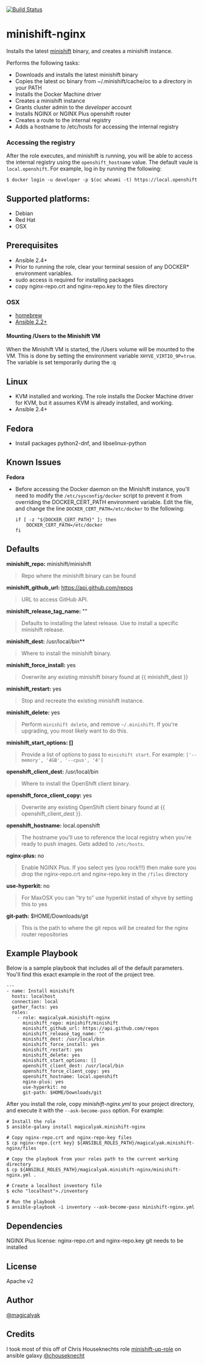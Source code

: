 [![Build Status](https://travis-ci.org/magicalyak/minishift-nginx.svg?branch=master)](https://travis-ci.org/magicalyak/minishift-nginx)

# minishift-nginx

Installs the latest [minishift](https://github.com/minishift/minishift) binary, and creates a minishift instance.

Performs the following tasks:

- Downloads and installs the latest minishift binary
- Copies the latest oc binary from ~/.minishift/cache/oc to a directory in your PATH
- Installs the Docker Machine driver
- Creates a minishift instance 
- Grants cluster admin to the *developer* account
- Installs NGINX or NGINX Plus openshift router
- Creates a route to the internal registry
- Adds a hostname to /etc/hosts for accessing the internal registry

### Accessing the registry 

After the role executes, and minishift is running, you will be able to access the internal registry using the `openshift_hostname` value. The default vaule is `local.openshift`. For example, log in by running the following:

```
$ docker login -u developer -p $(oc whoami -t) https://local.openshift
```

## Supported platforms: 

- Debian
- Red Hat
- OSX

## Prerequisites 

- Ansible 2.4+
- Prior to running the role, clear your terminal session of any DOCKER* environment variables.
- sudo access is required for installing packages 
- copy nginx-repo.crt and nginx-repo.key to the files directory

### OSX

- [homebrew](https://brew.sh) 
- [Ansible 2.2+](https://docs.ansible.com)

#### Mounting /Users to the Minishift VM

When the Minishift VM is started, the /Users volume will be mounted to the VM. This is done by setting the environment variable `XHYVE_VIRTIO_9P=true`. The variable is set temporarily during the :q

## Linux

- KVM installed and working. The role installs the Docker Machine driver for KVM, but it assumes KVM is already installed, and working.
- Ansible 2.4+


## Fedora

- Install packages python2-dnf, and libselinux-python

## Known Issues

**Fedora**

- Before accessing the Docker daemon on the Minishift instance, you'll need to modify the `/etc/sysconfig/docker` script to prevent it from overriding the DOCKER_CERT_PATH environment variable. Edit the file, and change the line `DOCKER_CERT_PATH=/etc/docker` to the following:

    ```
    if [ -z "${DOCKER_CERT_PATH}" ]; then
        DOCKER_CERT_PATH=/etc/docker
    fi
    ```
    
## Defaults

**minishift_repo:** minishift/minishift

> Repo where the minishift binary can be found

**minishift_github_url:** https://api.github.com/repos

> URL to access GitHub API. 

**minishift_release_tag_name:** ""

> Defaults to installing the latest release. Use to install a specific minishift release.

**minishift_dest:** /usr/local/bin**

> Where to install the minishift binary.

**minishift_force_install:** yes

> Overwrite any existing minishift binary found at {{ minishift_dest }}

**minishift_restart:** yes

> Stop and recreate the existing minishift instance.

**minishift_delete:** yes

> Perform `minishift delete`, and remove `~/.minishift`. If you're upgrading, you most likely want to do this. 

**minishift_start_options: []**

> Provide a list of options to pass to `minishift start`. For example: `['--memory', '4GB', '--cpus', '4']`

**openshift_client_dest:** /usr/local/bin

> Where to install the OpenShift client binary.

**openshift_force_client_copy:** yes

> Overwrite any existing OpenShift client binary found at {{ openshift_client_dest }}. 

**openshift_hostname:** local.openshift

> The hostname you'll use to reference the local registry when you're ready to push images. Gets added to `/etc/hosts`.

**nginx-plus:** no

> Enable NGINX Plus.  If you select yes (you rock!!!) then make sure you drop the nginx-repo.crt and nginx-repo.key in the `/files` directory

**use-hyperkit:** no

> For MaxOSX you can "try to" use hyperkit instad of xhyve by setting this to yes

**git-path:** $HOME/Downloads/git

> This is the path to where the git repos will be created for the nginx router repositories

## Example Playbook

Below is a sample playbook that includes all of the default parameters. You'll find this exact example in the root of the project tree. 

```
---
- name: Install minishift
  hosts: localhost
  connection: local
  gather_facts: yes
  roles:
    - role: magicalyak.minishift-nginx
      minishift_repo: minishift/minishift
      minishift_github_url: https://api.github.com/repos
      minishift_release_tag_name: ""
      minishift_dest: /usr/local/bin  
      minishift_force_install: yes
      minishift_restart: yes 
      minishift_delete: yes 
      minishift_start_options: []
      openshift_client_dest: /usr/local/bin
      openshift_force_client_copy: yes
      openshift_hostname: local.openshift
      nginx-plus: yes
      use-hyperkit: no
      git-path: $HOME/Downloads/git
```

After you install the role, copy *minishift-nginx.yml* to your project directory, and execute it with the `--ask-become-pass` option. For example:

```
# Install the role 
$ ansible-galaxy install magicalyak.minishift-nginx

# Copy nginx-repo.crt and nginx-repo-key files
$ cp nginx-repo.{crt key} ${ANSIBLE_ROLES_PATH}/magicalyak.minishift-nginx/files

# Copy the playbook from your roles path to the current working directory 
$ cp ${ANSIBLE_ROLES_PATH}/magicalyak.minishift-nginx/minishift-nginx.yml .

# Create a localhost inventory file
$ echo "localhost">./inventory

# Run the playbook
$ ansible-playbook -i inventory --ask-become-pass minishift-nginx.yml
```

## Dependencies

NGINX Plus license: nginx-repo.crt and nginx-repo.key
git needs to be installed

## License

Apache v2

## Author 

[@magicalyak](https://github.com/magicalyak)

## Credits

I took most of this off of Chris Houseknechts role
[minishift-up-role](https://galaxy.ansible.com/chouseknecht/minishift) on ansible galaxy
[@chouseknecht](https://github.com/chouseknecht)